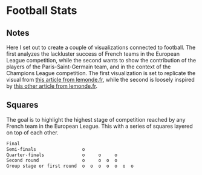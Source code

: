 # Football Stats

<!-- ## [Live Demo]() -->

## Notes

Here I set out to create a couple of visualizations connected to football. The first analyzes the lackluster success of French teams in the European League competition, while the second wants to show the contribution of the players of the Paris-Saint-Germain team, and in the context of the Champions League competition. The first visualization is set to replicate the visual from [this article from lemonde.fr](https://www.lemonde.fr/les-decodeurs/article/2018/05/04/marseille-club-francais-recordman-des-finales-europeennes-depuis-1980_5294581_4355770.html), while the second is loosely inspired by [this other article from lemonde.fr](https://www.lemonde.fr/les-decodeurs/article/2021/02/16/en-un-graphique-le-parcours-du-psg-en-ligue-des-champions_6070145_4355770.html).

## Squares

The goal is to highlight the highest stage of competition reached by any French team in the European League. This with a series of squares layered on top of each other.

```txt
Final
Semi-finals                 o
Quarter-finals              o     o     o
Second round                o     o  o  o
Group stage or first round  o  o  o  o  o  o  o
```

